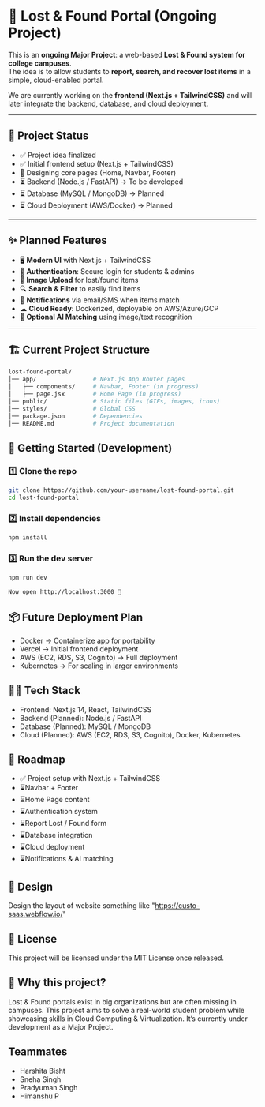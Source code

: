 # 🎒 Lost & Found Portal (Ongoing Project)  

This is an **ongoing Major Project**: a web-based **Lost & Found system for college campuses**.  
The idea is to allow students to **report, search, and recover lost items** in a simple, cloud-enabled portal.  

We are currently working on the **frontend (Next.js + TailwindCSS)** and will later integrate the backend, database, and cloud deployment.  

---

## 🚧 Project Status  

- ✅ Project idea finalized  
- ✅ Initial frontend setup (Next.js + TailwindCSS)  
- 🔄 Designing core pages (Home, Navbar, Footer)  
- ⏳ Backend (Node.js / FastAPI) → To be developed  
- ⏳ Database (MySQL / MongoDB) → Planned  
- ⏳ Cloud Deployment (AWS/Docker) → Planned  

---

## ✨ Planned Features  

- 🖥️ **Modern UI** with Next.js + TailwindCSS  
- 🔑 **Authentication**: Secure login for students & admins  
- 📸 **Image Upload** for lost/found items  
- 🔍 **Search & Filter** to easily find items  
- 📢 **Notifications** via email/SMS when items match  
- ☁ **Cloud Ready**: Dockerized, deployable on AWS/Azure/GCP  
- 🤖 **Optional AI Matching** using image/text recognition  

---

## 🏗️ Current Project Structure  

```bash
lost-found-portal/
│── app/                # Next.js App Router pages
│   ├── components/     # Navbar, Footer (in progress)
│   ├── page.jsx        # Home Page (in progress)
│── public/             # Static files (GIFs, images, icons)
│── styles/             # Global CSS
│── package.json        # Dependencies
│── README.md           # Project documentation
```
## 🚀 Getting Started (Development)
### 1️⃣ Clone the repo
```bash 
git clone https://github.com/your-username/lost-found-portal.git
cd lost-found-portal
```

### 2️⃣ Install dependencies
```bash
npm install
```

### 3️⃣ Run the dev server
```bash
npm run dev

Now open http://localhost:3000 🎉
```

## 📦 Future Deployment Plan

- Docker → Containerize app for portability
- Vercel → Initial frontend deployment
- AWS (EC2, RDS, S3, Cognito) → Full deployment
- Kubernetes → For scaling in larger environments

## 👨‍💻 Tech Stack

- Frontend: Next.js 14, React, TailwindCSS
- Backend (Planned): Node.js / FastAPI
- Database (Planned): MySQL / MongoDB
- Cloud (Planned): AWS (EC2, RDS, S3, Cognito), Docker, Kubernetes

## 📅 Roadmap

- ✅ Project setup with Next.js + TailwindCSS
- ⌛Navbar + Footer
- ⌛Home Page content
- ⌛Authentication system
- ⌛Report Lost / Found form
- ⌛Database integration
- ⌛Cloud deployment
- ⌛Notifications & AI matching

## 💫 Design
Design the layout of website something like "https://custo-saas.webflow.io/"
## 📜 License

This project will be licensed under the MIT License once released.

## 🎯 Why this project?

Lost & Found portals exist in big organizations but are often missing in campuses.
This project aims to solve a real-world student problem while showcasing skills in Cloud Computing & Virtualization.
It’s currently under development as a Major Project.

## Teammates
- Harshita Bisht
- Sneha Singh
- Pradyuman Singh
- Himanshu P